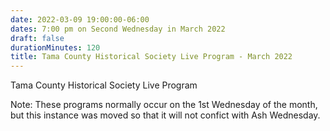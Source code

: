 ```yaml
---
date: 2022-03-09 19:00:00-06:00
dates: 7:00 pm on Second Wednesday in March 2022
draft: false
durationMinutes: 120
title: Tama County Historical Society Live Program - March 2022
---
```


Tama County Historical Society Live Program

Note: These programs normally occur on the 1st Wednesday of the month, but this instance was moved so that it will not confict with Ash Wednesday.